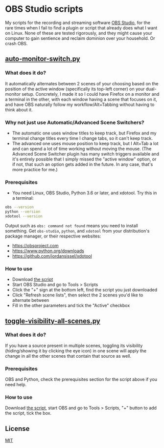 # OBS Studio scripts
My scripts for the recording and streaming software [OBS
Studio](https://github.com/obsproject/obs-studio), for the rare times when I
fail to find a plugin or script that already does what I want on Linux.
None of these are tested rigorously, and they might cause your computer to gain
sentience and reclaim dominion over your household. Or crash OBS.

## [auto-monitor-switch.py](./auto-monitor-switch.py)
### What does it do?
It automatically alternates between 2 scenes of your choosing based on the
position of the active window (specifically its top-left corner) on your
dual-monitor setup. Concretely, I made it so I could have Firefox on a monitor
and a terminal in the other, with each window having a scene that focuses on it,
and have OBS naturally follow my workflow/Alt+Tabbing without having to think
about it.

### Why not just use Automatic/Advanced Scene Switchers?
- The automatic one uses window titles to keep track, but Firefox and my
  terminal change titles every time I change tabs, so it can't keep track.
- The advanced one uses mouse position to keep track, but I Alt+Tab a lot and
  can spend a lot of time working without moving the mouse. (The
Advanced Scene Switcher plugin has many switch triggers available and it's
entirely possible that I simply missed the "active window" option, or if not,
that such an option gets added in the future. In any case, that's more practice
for me.)

### Prerequisites
- You need Linux, OBS Studio, Python 3.6 or later, and xdotool. Try this in a
  terminal:
```bash
obs --version
python --version
xdotool --version
```
Output such as `obs: command not found` means you need to install something.
Get `obs-studio`, `python`, and `xdotool` from your distribution's package
manager, or their respective websites:
- https://obsproject.com
- https://www.python.org/downloads
- https://github.com/jordansissel/xdotool

### How to use

- Download [the script](./auto-monitor-switch.py)
- Start OBS Studio and go to Tools > Scripts
- Click the "+" sign at the bottom left, find the script you just downloaded
- Click "Refresh scene lists", then select the 2 scenes you'd like to alternate
  between
- Fill in the other parameters and tick the "Active" checkbox

## [toggle-visibility-all-scenes.py](./toggle-visibility-all-scenes.py)
### What does it do?
If you have a source present in multiple scenes, toggling its visibility
(hiding/showing it by clicking the eye icon) in one scene will apply the change
in all the other scenes that contain that source as well.

### Prerequisites
OBS and Python, check the prerequisites section for the script above if you need help.

### How to use
Download [the script](./toggle-visibility-all-scenes.py), start OBS and go to
Tools > Scripts, "+" button to add the script, tick the box.

## License

[MIT](./LICENSE)

